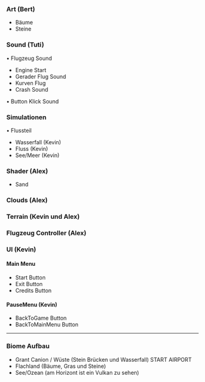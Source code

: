 ### Art (Bert)

- Bäume
- Steine


### Sound (Tuti)

• Flugzeug Sound

- Engine Start
- Gerader Flug Sound
- Kurven Flug
- Crash Sound

• Button Klick Sound

### Simulationen

• Flussteil 
- Wasserfall (Kevin)
- Fluss (Kevin)
- See/Meer (Kevin)

### Shader (Alex)
- Sand

### Clouds (Alex)

### Terrain (Kevin und Alex)

### Flugzeug Controller (Alex)

### UI (Kevin)

#### Main Menu
- Start Button
- Exit Button
- Credits Button

#### PauseMenu (Kevin)
- BackToGame Button
- BackToMainMenu Button

______________________________________________________________________

### Biome Aufbau
- Grant Canion / Wüste (Stein Brücken und Wasserfall) START AIRPORT
- Flachland (Bäume, Gras und Steine)
- See/Ozean (am Horizont ist ein Vulkan zu sehen)
